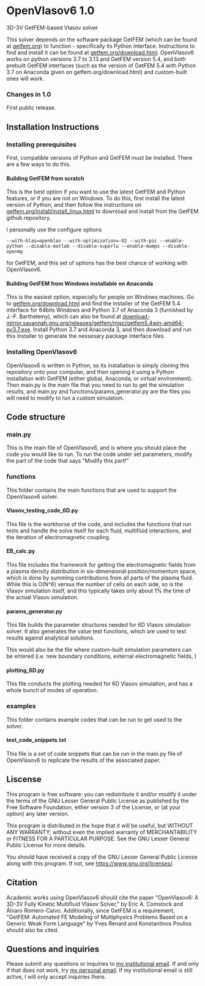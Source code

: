 # OpenVlasov6 1.0
3D-3V GetFEM-based Vlasov solver

This solver depends on the software package GetFEM (which can be found at [getfem.org](getfem.org)) to function - specifically its Python interface. Instructions to find and install it can be found at [getfem.org/download.html](getfem.org/download.html). OpenVlasov6 works on python versions 3.7 to 3.13 and GetFEM version 5.4, and both prebuilt GetFEM interfaces (such as the version of GetFEM 5.4 with Python 3.7 on Anaconda given on getfem.org/download.html) and custom-built ones will work.

### Changes in 1.0
First public release.

## Installation Instructions

### Installing prerequisites

First, compatible versions of Python and GetFEM must be installed. There are a few ways to do this.

#### Building GetFEM from scratch

This is the best option if you want to use the latest GetFEM and Python features, or if you are not on Windows. To do this, first install the latest version of Python, and then follow the instructions on [getfem.org/install/install_linux.html](getfem.org/install/install_linux.html) to download and install from the GetFEM github repository.

I personally use the configure options
```
--with-blas=openblas --with-optimization=-O2 --with-pic --enable-python --disable-matlab --disable-superlu --enable-mumps --disable-openmp
```
for GetFEM, and this set of options has the best chance of working with OpenVlasov6.

#### Building GetFEM from Windows installable on Anaconda

This is the easiest option, especially for people on Windows machines. Go to [getfem.org/download.html](getfem.org/download.html) and find the Installer of the GetFEM 5.4 interface for 64bits Windows and Python 3.7 of Anaconda 3 (furnished by J.-F. Barthelemy), which can also be found at [download-mirror.savannah.gnu.org/releases/getfem/misc/getfem5.4win-amd64-py3.7.exe](download-mirror.savannah.gnu.org/releases/getfem/misc/getfem5.4win-amd64-py3.7.exe). Install Python 3.7 and Anaconda 3, and then download and run this installer to generate the nessesary package interface files.

### Installing OpenVlasov6

OpenVlasov6 is written in Python, so its installation is simply cloning this repository onto your computer, and then opening it using a Python installation with GetFEM (either global, Anaconda, or virtual environment). Then main.py is the main file that you need to run to get the simulation results, and main.py and functions/params_generator.py are the files you will need to modify to run a custom simulation.

## Code structure

### main.py
This is the main file of OpenVlasov6, and is where you should place the code you would like to run. To run the code under set parameters, modify the part of the code that says "Modify this part!"

### functions
This folder contains the main functions that are used to support the OpenVlasov6 solver.

#### Vlasov_testing_code_6D.py
This file is the workhorse of the code, and includes the functions that run tests and handle the solve itself for each fluid, multifluid interactions, and the iteration of electromagnetic coupling.

#### EB_calc.py
This file includes the framework for getting the electromagnetic fields from a plasma density distribution in six-dimensional position/momentum space, which is done  by summing contributions from all parts of the plasma fluid. While this is O(N^6) versus the number of cells on each side, so is the Vlasov simulation itself, and this typically takes only about 1% the time of the actual Vlasov simulation.

#### params_generator.py
This file builds the parameter structures needed for 6D Vlasov simulation solver. It also generates the value test functions, which are used to test results against analytical solutions.

This would also be the file where custom-built simulation parameters can be entered (i.e. new boundary conditions, external electromagnetic fields, )

#### plotting_6D.py
This file conducts the plotting needed for 6D Vlasov simulation, and has a whole bunch of modes of operation.

### examples
This folder contains example codes that can be run to get used to the solver. 

#### test_code_snippets.txt
This file is a set of code snippets that can be run in the main.py file of OpenVlasov6 to replicate the results of the associated paper.

## Liscense
This program is free software: you can redistribute it and/or modify it under the terms of the GNU Lesser General Public License as published by the Free Software Foundation, either version 3 of the License, or (at your option) any later version.

This program is distributed in the hope that it will be useful, but WITHOUT ANY WARRANTY; without even the implied warranty of MERCHANTABILITY or FITNESS FOR A PARTICULAR PURPOSE. See the GNU Lesser General Public License for more details.

You should have received a copy of the GNU Lesser General Public License along with this program. If not, see <https://www.gnu.org/licenses/>.

## Citation
Academic works using OpenVlasov6 should cite the paper "OpenVlasov6: A 3D-3V Fully Kinetic Multifluid Vlasov Solver," by Eric A. Comstock and Álvaro Romero-Calvo. Additionally, since GetFEM is a requirement, "GetFEM: Automated FE Modeling of Multiphysics Problems Based on a Generic Weak Form Language" by Yves Renard and Konstantinos Poulios should also be cited.

## Questions and inquiries
Please submit any questions or inquiries to [my institutional email](eric.comstock@gatech.edu). If and only if that does not work, try [my personal email](eac@comstockcomputing.com). If my institutional email is still active, I will only accept inquiries there.
